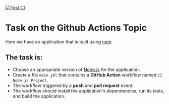 <!-- [START BADGES] -->
[![Test CI](https://github.com/Practical-DevOps-GitHubActions/ga-task1-Ster1ing/actions/workflows/test-main.yml/badge.svg)](https://github.com/Practical-DevOps-GitHubActions/ga-task1-Ster1ing/actions/workflows/test-main.yml)
<!-- [END BADGES] -->

# Task on the Github Actions Topic 

Here we have an application that is built using [npm](https://docs.npmjs.com/).

## The task is:

- Choose an appropriate version of [Node.js](https://nodejs.org/) for the application.
- Create a file `main.yml` that contains a **GitHub Action** workflow named `CI Node.js Project`.
- The workflow triggered by a **push** and **pull request** event.
- The workflow should install the application's dependencies, run its tests, and build the application.
